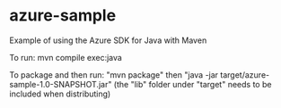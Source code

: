 # azure-sample
Example of using the Azure SDK for Java with Maven

To run: mvn compile exec:java

To package and then run: "mvn package" then "java -jar target/azure-sample-1.0-SNAPSHOT.jar" (the "lib" folder under "target" needs to be included when distributing)

